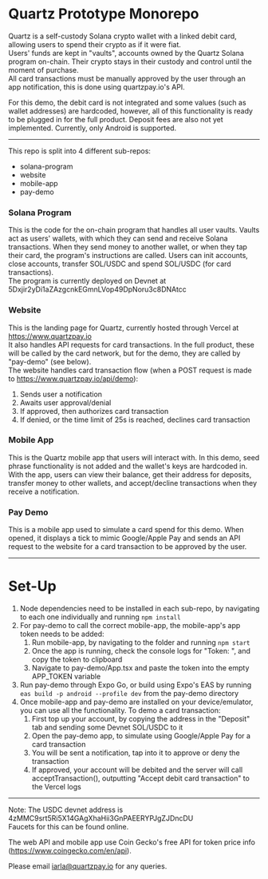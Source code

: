 # Quartz Prototype Monorepo

Quartz is a self-custody Solana crypto wallet with a linked debit card, allowing users to spend their crypto as if it were fiat.  
Users' funds are kept in "vaults", accounts owned by the Quartz Solana program on-chain. Their crypto stays in their custody and control until the moment of purchase.  
All card transactions must be manually approved by the user through an app notification, this is done using quartzpay.io's API.  

For this demo, the debit card is not integrated and some values (such as wallet addresses) are hardcoded, however, all of this functionality is ready to be plugged in for the full product. Deposit fees are also not yet implemented. Currently, only Android is supported.  

---

This repo is split into 4 different sub-repos:  
- solana-program
- website
- mobile-app
- pay-demo

### Solana Program
This is the code for the on-chain program that handles all user vaults. Vaults act as users' wallets, with which they can send and receive Solana transactions. When they send money to another wallet, or when they tap their card, the program's instructions are called. Users can init accounts, close accounts, transfer SOL/USDC and spend SOL/USDC (for card transactions).  
The program is currently deployed on Devnet at 5Dxjir2yDi1aZAzgcnkEGmnLVop49DpNoru3c8DNAtcc  

### Website
This is the landing page for Quartz, currently hosted through Vercel at https://www.quartzpay.io  
It also handles API requests for card transactions. In the full product, these will be called by the card network, but for the demo, they are called by "pay-demo" (see below).  
The website handles card transaction flow (when a POST request is made to https://www.quartzpay.io/api/demo):
1. Sends user a notification
2. Awaits user approval/denial
3. If approved, then authorizes card transaction
4. If denied, or the time limit of 25s is reached, declines card transaction

### Mobile App
This is the Quartz mobile app that users will interact with. In this demo, seed phrase functionality is not added and the wallet's keys are hardcoded in.  
With the app, users can view their balance, get their address for deposits, transfer money to other wallets, and accept/decline transactions when they receive a notification.  

### Pay Demo
This is a mobile app used to simulate a card spend for this demo. When opened, it displays a tick to mimic Google/Apple Pay and sends an API request to the website for a card transaction to be approved by the user.

---

# Set-Up

1. Node dependencies need to be installed in each sub-repo, by navigating to each one individually and running `npm install`
2. For pay-demo to call the correct mobile-app, the mobile-app's app token needs to be added:
    1. Run mobile-app, by navigating to the folder and running `npm start`
    2. Once the app is running, check the console logs for "Token: ", and copy the token to clipboard
    3. Navigate to pay-demo/App.tsx and paste the token into the empty APP_TOKEN variable
3. Run pay-demo through Expo Go, or build using Expo's EAS by running `eas build -p android --profile dev` from the pay-demo directory
4. Once mobile-app and pay-demo are installed on your device/emulator, you can use all the functionality. To demo a card transaction:
    1. First top up your account, by copying the address in the "Deposit" tab and sending some Devnet SOL/USDC to it
    2. Open the pay-demo app, to simulate using Google/Apple Pay for a card transaction
    3. You will be sent a notification, tap into it to approve or deny the transaction
    4. If approved, your account will be debited and the server will call acceptTransaction(), outputting "Accept debit card transaction" to the Vercel logs

---

Note: The USDC devnet address is 4zMMC9srt5Ri5X14GAgXhaHii3GnPAEERYPJgZJDncDU  
Faucets for this can be found online.  

The web API and mobile app use Coin Gecko's free API for token price info (https://www.coingecko.com/en/api).  

Please email iarla@quartzpay.io for any queries.
